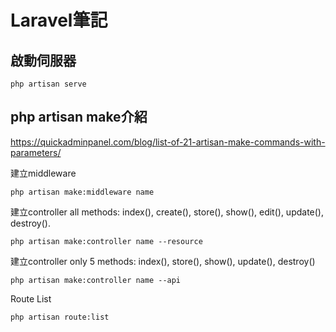 Laravel筆記
====================================


啟動伺服器
------------
```
php artisan serve
```

php artisan make介紹
------------
https://quickadminpanel.com/blog/list-of-21-artisan-make-commands-with-parameters/


建立middleware
```
php artisan make:middleware name
```

建立controller all methods: index(), create(), store(), show(), edit(), update(), destroy().
```
php artisan make:controller name --resource
```

建立controller only 5 methods: index(), store(), show(), update(), destroy()
```
php artisan make:controller name --api
```

Route List
```
php artisan route:list
```
